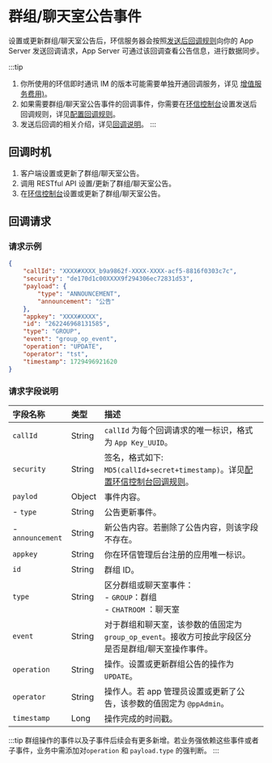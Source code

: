 # 群组/聊天室公告事件

设置或更新群组/聊天室公告后，环信服务器会按照[发送后回调规则](/product/enable_and_configure_IM.html#配置回调规则)向你的 App Server 发送回调请求，App Server 可通过该回调查看公告信息，进行数据同步。

:::tip
1. 你所使用的环信即时通讯 IM 的版本可能需要单独开通回调服务，详见 [增值服务费用)](/product/pricing_policy.html#增值服务费用)。
2. 如果需要群组/聊天室公告事件的回调事件，你需要在[环信控制台](https://console.easemob.com/user/login)设置发送后回调规则，详见[配置回调规则](/product/enable_and_configure_IM.html#配置回调规则)。
3. 发送后回调的相关介绍，详见[回调说明](/document/server-side/callback_postsending.html)。
:::

## 回调时机

1. 客户端设置或更新了群组/聊天室公告。
2. 调用 RESTful API 设置/更新了群组/聊天室公告。
3. 在[环信控制台](https://console.easemob.com/user/login)设置或更新了群组/聊天室公告。

## 回调请求

### 请求示例

```json
{
	"callId": "XXXX#XXXX_b9a9862f-XXXX-XXXX-acf5-8816f0303c7c",
	"security": "de170d1c00XXXX9f294306ec72831d53",
	"payload": {
		"type": "ANNOUNCEMENT",
		"announcement": "公告"
	},
	"appkey": "XXXX#XXXX",
	"id": "262246968131585",
	"type": "GROUP",
	"event": "group_op_event",
	"operation": "UPDATE",
	"operator": "tst",
	"timestamp": 1729496921620
}
```

### 请求字段说明

| 字段名称         | 类型   | 描述                                                         |
| :------------- | :----- | :----------------------------------------------------------- |
| `callId`       | String   | `callId` 为每个回调请求的唯一标识，格式为 `App Key_UUID`。 | 
| `security`     | String | 签名，格式如下: `MD5(callId+secret+timestamp)`。详见[配置环信控制台回调规则](/product/enable_and_configure_IM.html#配置回调规则)。|
| `paylod`       | Object | 事件内容。                                                     |
|  - `type` | String | 公告更新事件。 | 
|  - `announcement`   | String | 新公告内容。若删除了公告内容，则该字段不存在。 |
| `appkey`       | String | 你在环信管理后台注册的应用唯一标识。  |
| `id`       | String | 群组 ID。                                                 |
| `type`         | String | 区分群组或聊天室事件：<br/> - `GROUP`：群组 <br/> - `CHATROOM` ：聊天室   |
| `event`        | String | 对于群组和聊天室，该参数的值固定为 `group_op_event`。接收方可按此字段区分是否是群组/聊天室操作事件。 | 
| `operation`    | String | 操作。设置或更新群组公告的操作为 `UPDATE`。 |
| `operator`     | String | 操作人。若 app 管理员设置或更新了公告，该参数的值固定为 `@ppAdmin`。 | 
| `timestamp`    | Long   | 操作完成的时间戳。                | 

:::tip
群组操作的事件以及子事件后续会有更多新增。若业务强依赖这些事件或者子事件，业务中需添加对`operation` 和 `payload.type` 的强判断。
:::

